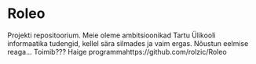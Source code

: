 Roleo
=====

Projekti repositoorium.
Meie oleme ambitsioonikad Tartu Ülikooli informaatika tudengid, kellel sära silmades ja vaim ergas.
Nõustun eelmise reaga...
Toimib???
Haige programmahttps://github.com/rolzic/Roleo